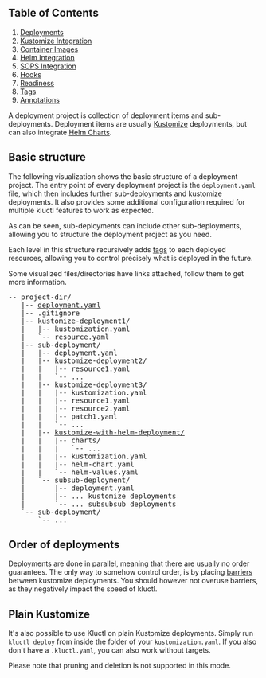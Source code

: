 <!-- This comment is uncommented when auto-synced to www-kluctl.io

---
title: "Deployments"
linkTitle: "Deployments"
weight: 2
description: >
    Deployments and sub-deployments.
---
-->

## Table of Contents

1. [Deployments](./deployment-yml.md)
2. [Kustomize Integration](./kustomize.md)
3. [Container Images](./images.md)
4. [Helm Integration](./helm.md)
5. [SOPS Integration](./sops.md)
6. [Hooks](./hooks.md)
7. [Readiness](./readiness.md)
8. [Tags](./tags.md)
9. [Annotations](./annotations)

A deployment project is collection of deployment items and sub-deployments. Deployment items are usually
[Kustomize](./kustomize.md) deployments, but can also integrate [Helm Charts](./helm.md).

## Basic structure

The following visualization shows the basic structure of a deployment project. The entry point of every deployment
project is the `deployment.yaml` file, which then includes further sub-deployments and kustomize deployments. It also
provides some additional configuration required for multiple kluctl features to work as expected.

As can be seen, sub-deployments can include other sub-deployments, allowing you to structure the deployment project
as you need.

Each level in this structure recursively adds [tags](./tags.md) to each deployed resources, allowing you to control
precisely what is deployed in the future.

Some visualized files/directories have links attached, follow them to get more information.

<!-- markdown-link-check-disable -->
<pre>
-- project-dir/
   |-- <a href="./deployment-yml">deployment.yaml</a>
   |-- .gitignore
   |-- kustomize-deployment1/
   |   |-- kustomization.yaml
   |   `-- resource.yaml
   |-- sub-deployment/
   |   |-- deployment.yaml
   |   |-- kustomize-deployment2/
   |   |   |-- resource1.yaml
   |   |   `-- ...
   |   |-- kustomize-deployment3/
   |   |   |-- kustomization.yaml
   |   |   |-- resource1.yaml
   |   |   |-- resource2.yaml
   |   |   |-- patch1.yaml
   |   |   `-- ...
   |   |-- <a href="./helm">kustomize-with-helm-deployment/</a>
   |   |   |-- charts/
   |   |   |   `-- ...
   |   |   |-- kustomization.yaml
   |   |   |-- helm-chart.yaml
   |   |   `-- helm-values.yaml
   |   `-- subsub-deployment/
   |       |-- deployment.yaml
   |       |-- ... kustomize deployments
   |       `-- ... subsubsub deployments
   `-- sub-deployment/
       `-- ...
</pre>
<!-- markdown-link-check-enable -->

## Order of deployments
Deployments are done in parallel, meaning that there are usually no order guarantees. The only way to somehow control
order, is by placing [barriers](./deployment-yml.md#barriers) between kustomize deployments.
You should however not overuse barriers, as they negatively impact the speed of kluctl.

## Plain Kustomize

It's also possible to use Kluctl on plain Kustomize deployments. Simply run `kluctl deploy` from inside the
folder of your `kustomization.yaml`. If you also don't have a `.kluctl.yaml`, you can also work without targets.

Please note that pruning and deletion is not supported in this mode.